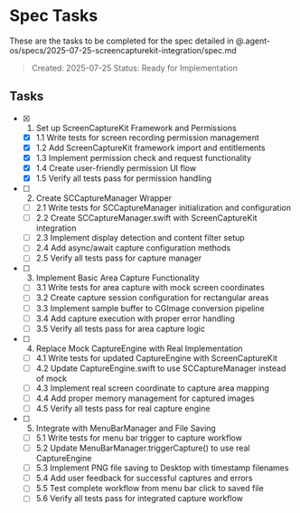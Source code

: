 # Spec Tasks

These are the tasks to be completed for the spec detailed in @.agent-os/specs/2025-07-25-screencapturekit-integration/spec.md

> Created: 2025-07-25
> Status: Ready for Implementation

## Tasks

- [x] 1. Set up ScreenCaptureKit Framework and Permissions
  - [x] 1.1 Write tests for screen recording permission management
  - [x] 1.2 Add ScreenCaptureKit framework import and entitlements
  - [x] 1.3 Implement permission check and request functionality
  - [x] 1.4 Create user-friendly permission UI flow
  - [x] 1.5 Verify all tests pass for permission handling

- [ ] 2. Create SCCaptureManager Wrapper
  - [ ] 2.1 Write tests for SCCaptureManager initialization and configuration
  - [ ] 2.2 Create SCCaptureManager.swift with ScreenCaptureKit integration
  - [ ] 2.3 Implement display detection and content filter setup
  - [ ] 2.4 Add async/await capture configuration methods
  - [ ] 2.5 Verify all tests pass for capture manager

- [ ] 3. Implement Basic Area Capture Functionality
  - [ ] 3.1 Write tests for area capture with mock screen coordinates
  - [ ] 3.2 Create capture session configuration for rectangular areas
  - [ ] 3.3 Implement sample buffer to CGImage conversion pipeline
  - [ ] 3.4 Add capture execution with proper error handling
  - [ ] 3.5 Verify all tests pass for area capture logic

- [ ] 4. Replace Mock CaptureEngine with Real Implementation
  - [ ] 4.1 Write tests for updated CaptureEngine with ScreenCaptureKit
  - [ ] 4.2 Update CaptureEngine.swift to use SCCaptureManager instead of mock
  - [ ] 4.3 Implement real screen coordinate to capture area mapping
  - [ ] 4.4 Add proper memory management for captured images
  - [ ] 4.5 Verify all tests pass for real capture engine

- [ ] 5. Integrate with MenuBarManager and File Saving
  - [ ] 5.1 Write tests for menu bar trigger to capture workflow
  - [ ] 5.2 Update MenuBarManager.triggerCapture() to use real CaptureEngine
  - [ ] 5.3 Implement PNG file saving to Desktop with timestamp filenames
  - [ ] 5.4 Add user feedback for successful captures and errors
  - [ ] 5.5 Test complete workflow from menu bar click to saved file
  - [ ] 5.6 Verify all tests pass for integrated capture workflow
